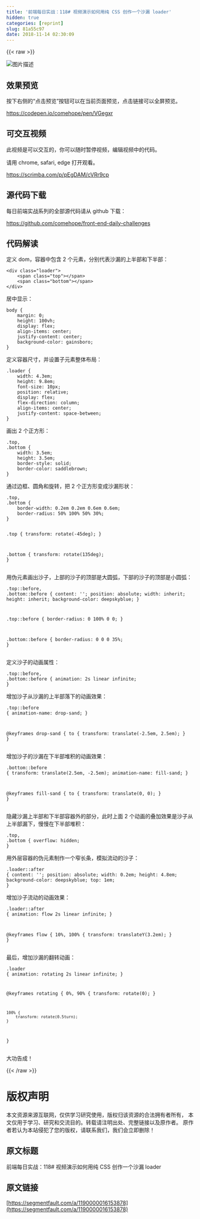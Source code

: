 ```yaml
---
title: '前端每日实战：118# 视频演示如何用纯 CSS 创作一个沙漏 loader'
hidden: true
categories: [reprint]
slug: 81a55c97
date: 2018-11-14 02:30:09
---
```


{{< raw >}}
<p><span class="img-wrap"><img data-src="/img/bVbfWwz?w=400&amp;h=301" src="https://static.alili.tech/img/bVbfWwz?w=400&amp;h=301" alt="&#x56FE;&#x7247;&#x63CF;&#x8FF0;" title="&#x56FE;&#x7247;&#x63CF;&#x8FF0;"></span></p><h2>&#x6548;&#x679C;&#x9884;&#x89C8;</h2><p>&#x6309;&#x4E0B;&#x53F3;&#x4FA7;&#x7684;&#x201C;&#x70B9;&#x51FB;&#x9884;&#x89C8;&#x201D;&#x6309;&#x94AE;&#x53EF;&#x4EE5;&#x5728;&#x5F53;&#x524D;&#x9875;&#x9762;&#x9884;&#x89C8;&#xFF0C;&#x70B9;&#x51FB;&#x94FE;&#x63A5;&#x53EF;&#x4EE5;&#x5168;&#x5C4F;&#x9884;&#x89C8;&#x3002;</p><p><a href="https://codepen.io/comehope/pen/VGegxr" rel="nofollow noreferrer">https://codepen.io/comehope/pen/VGegxr</a></p><h2>&#x53EF;&#x4EA4;&#x4E92;&#x89C6;&#x9891;</h2><p>&#x6B64;&#x89C6;&#x9891;&#x662F;&#x53EF;&#x4EE5;&#x4EA4;&#x4E92;&#x7684;&#xFF0C;&#x4F60;&#x53EF;&#x4EE5;&#x968F;&#x65F6;&#x6682;&#x505C;&#x89C6;&#x9891;&#xFF0C;&#x7F16;&#x8F91;&#x89C6;&#x9891;&#x4E2D;&#x7684;&#x4EE3;&#x7801;&#x3002;</p><p>&#x8BF7;&#x7528; chrome, safari, edge &#x6253;&#x5F00;&#x89C2;&#x770B;&#x3002;</p><p><a href="https://scrimba.com/p/pEgDAM/cVRr9cp" rel="nofollow noreferrer">https://scrimba.com/p/pEgDAM/cVRr9cp</a></p><h2>&#x6E90;&#x4EE3;&#x7801;&#x4E0B;&#x8F7D;</h2><p>&#x6BCF;&#x65E5;&#x524D;&#x7AEF;&#x5B9E;&#x6218;&#x7CFB;&#x5217;&#x7684;&#x5168;&#x90E8;&#x6E90;&#x4EE3;&#x7801;&#x8BF7;&#x4ECE; github &#x4E0B;&#x8F7D;&#xFF1A;</p><p><a href="https://github.com/comehope/front-end-daily-challenges" rel="nofollow noreferrer">https://github.com/comehope/front-end-daily-challenges</a></p><h2>&#x4EE3;&#x7801;&#x89E3;&#x8BFB;</h2><p>&#x5B9A;&#x4E49; dom&#xFF0C;&#x5BB9;&#x5668;&#x4E2D;&#x5305;&#x542B; 2 &#x4E2A;&#x5143;&#x7D20;&#xFF0C;&#x5206;&#x522B;&#x4EE3;&#x8868;&#x6C99;&#x6F0F;&#x7684;&#x4E0A;&#x534A;&#x90E8;&#x548C;&#x4E0B;&#x534A;&#x90E8;&#xFF1A;</p><pre><code class="html">&lt;div class=&quot;loader&quot;&gt;
    &lt;span class=&quot;top&quot;&gt;&lt;/span&gt;
    &lt;span class=&quot;bottom&quot;&gt;&lt;/span&gt;
&lt;/div&gt;</code></pre><p>&#x5C45;&#x4E2D;&#x663E;&#x793A;&#xFF1A;</p><pre><code class="css">body {
    margin: 0;
    height: 100vh;
    display: flex;
    align-items: center;
    justify-content: center;
    background-color: gainsboro;
}</code></pre><p>&#x5B9A;&#x4E49;&#x5BB9;&#x5668;&#x5C3A;&#x5BF8;&#xFF0C;&#x5E76;&#x8BBE;&#x7F6E;&#x5B50;&#x5143;&#x7D20;&#x6574;&#x4F53;&#x5E03;&#x5C40;&#xFF1A;</p><pre><code class="css">.loader {
    width: 4.3em;
    height: 9.8em;
    font-size: 10px;
    position: relative;
    display: flex;
    flex-direction: column;
    align-items: center;
    justify-content: space-between;
}</code></pre><p>&#x753B;&#x51FA; 2 &#x4E2A;&#x6B63;&#x65B9;&#x5F62;&#xFF1A;</p><pre><code class="css">.top,
.bottom {
    width: 3.5em;
    height: 3.5em;
    border-style: solid;
    border-color: saddlebrown;
}</code></pre><p>&#x901A;&#x8FC7;&#x8FB9;&#x6846;&#x3001;&#x5706;&#x89D2;&#x548C;&#x65CB;&#x8F6C;&#xFF0C;&#x628A; 2 &#x4E2A;&#x6B63;&#x65B9;&#x5F62;&#x53D8;&#x6210;&#x6C99;&#x6F0F;&#x5F62;&#x72B6;&#xFF1A;</p><pre><code class="css">.top,
.bottom {
    border-width: 0.2em 0.2em 0.6em 0.6em;
    border-radius: 50% 100% 50% 30%;
}

.top {
    transform: rotate(-45deg);
}

.bottom {
    transform: rotate(135deg);
}</code></pre><p>&#x7528;&#x4F2A;&#x5143;&#x7D20;&#x753B;&#x51FA;&#x6C99;&#x5B50;&#xFF0C;&#x4E0A;&#x90E8;&#x7684;&#x6C99;&#x5B50;&#x7684;&#x9876;&#x90E8;&#x662F;&#x5927;&#x5706;&#x5F27;&#xFF0C;&#x4E0B;&#x90E8;&#x7684;&#x6C99;&#x5B50;&#x7684;&#x9876;&#x90E8;&#x662F;&#x5C0F;&#x5706;&#x5F27;&#xFF1A;</p><pre><code class="css">.top::before,
.bottom::before {
    content: &apos;&apos;;
    position: absolute;
    width: inherit;
    height: inherit;
    background-color: deepskyblue;
}

.top::before {
    border-radius: 0 100% 0 0;
}

.bottom::before {
    border-radius: 0 0 0 35%;
}</code></pre><p>&#x5B9A;&#x4E49;&#x6C99;&#x5B50;&#x7684;&#x52A8;&#x753B;&#x5C5E;&#x6027;&#xFF1A;</p><pre><code class="css">.top::before,
.bottom::before {
    animation: 2s linear infinite;
}</code></pre><p>&#x589E;&#x52A0;&#x6C99;&#x5B50;&#x4ECE;&#x6C99;&#x6F0F;&#x7684;&#x4E0A;&#x534A;&#x90E8;&#x843D;&#x4E0B;&#x7684;&#x52A8;&#x753B;&#x6548;&#x679C;&#xFF1A;</p><pre><code class="css">.top::before {
    animation-name: drop-sand;
}

@keyframes drop-sand {
    to {
        transform: translate(-2.5em, 2.5em);
    }
}</code></pre><p>&#x589E;&#x52A0;&#x6C99;&#x5B50;&#x7684;&#x6C99;&#x6F0F;&#x5728;&#x4E0B;&#x534A;&#x90E8;&#x5806;&#x79EF;&#x7684;&#x52A8;&#x753B;&#x6548;&#x679C;&#xFF1A;</p><pre><code class="css">.bottom::before {
    transform: translate(2.5em, -2.5em);
    animation-name: fill-sand;
}

@keyframes fill-sand {
    to {
        transform: translate(0, 0);
    }
}</code></pre><p>&#x9690;&#x85CF;&#x6C99;&#x6F0F;&#x4E0A;&#x534A;&#x90E8;&#x548C;&#x4E0B;&#x534A;&#x90E8;&#x5BB9;&#x5668;&#x5916;&#x7684;&#x90E8;&#x5206;&#xFF0C;&#x6B64;&#x65F6;&#x4E0A;&#x9762; 2 &#x4E2A;&#x52A8;&#x753B;&#x7684;&#x53E0;&#x52A0;&#x6548;&#x679C;&#x662F;&#x6C99;&#x5B50;&#x4ECE;&#x4E0A;&#x534A;&#x90E8;&#x6F0F;&#x4E0B;&#xFF0C;&#x6162;&#x6162;&#x5728;&#x4E0B;&#x534A;&#x90E8;&#x5806;&#x79EF;&#xFF1A;</p><pre><code class="css">.top,
.bottom {
    overflow: hidden;
}</code></pre><p>&#x7528;&#x5916;&#x5C42;&#x5BB9;&#x5668;&#x7684;&#x4F2A;&#x5143;&#x7D20;&#x5236;&#x4F5C;&#x4E00;&#x4E2A;&#x7A84;&#x957F;&#x6761;&#xFF0C;&#x6A21;&#x62DF;&#x6D41;&#x52A8;&#x7684;&#x6C99;&#x5B50;&#xFF1A;</p><pre><code class="css">.loader::after {
    content: &apos;&apos;;
    position: absolute;
    width: 0.2em;
    height: 4.8em;
    background-color: deepskyblue;
    top: 1em;
}</code></pre><p>&#x589E;&#x52A0;&#x6C99;&#x5B50;&#x6D41;&#x52A8;&#x7684;&#x52A8;&#x753B;&#x6548;&#x679C;&#xFF1A;</p><pre><code class="css">.loader::after {
    animation: flow 2s linear infinite;
}

@keyframes flow {
    10%, 100% {
        transform: translateY(3.2em);
    }
}</code></pre><p>&#x6700;&#x540E;&#xFF0C;&#x589E;&#x52A0;&#x6C99;&#x6F0F;&#x7684;&#x7FFB;&#x8F6C;&#x52A8;&#x753B;&#xFF1A;</p><pre><code class="css">.loader {
    animation: rotating 2s linear infinite;
}

@keyframes rotating {
    0%, 90% {
        transform: rotate(0);
    }
    
    100% {
        transform: rotate(0.5turn);
    }
}</code></pre><p>&#x5927;&#x529F;&#x544A;&#x6210;&#xFF01;</p>
{{< /raw >}}

# 版权声明
本文资源来源互联网，仅供学习研究使用，版权归该资源的合法拥有者所有，
本文仅用于学习、研究和交流目的。转载请注明出处、完整链接以及原作者。
原作者若认为本站侵犯了您的版权，请联系我们，我们会立即删除！

## 原文标题
前端每日实战：118# 视频演示如何用纯 CSS 创作一个沙漏 loader

## 原文链接
[https://segmentfault.com/a/1190000016153878](https://segmentfault.com/a/1190000016153878)

